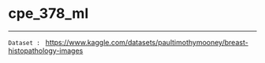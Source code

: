 # cpe_378_ml
---
`Dataset : ` https://www.kaggle.com/datasets/paultimothymooney/breast-histopathology-images 
